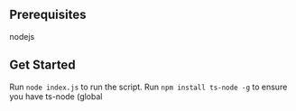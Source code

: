 ## Prerequisites
nodejs

## Get Started
Run ```node index.js``` to run the script.
Run ```npm install ts-node -g``` to ensure you have ts-node (global